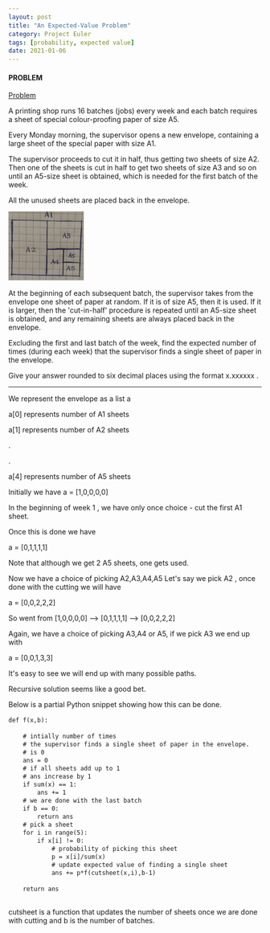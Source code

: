 ```yaml
---
layout: post
title: "An Expected-Value Problem"
category: Project Euler
tags: [probability, expected value]
date: 2021-01-06
---
```

#### PROBLEM

[Problem](https://projecteuler.net/problem=151)

A printing shop runs 16 batches (jobs) every week and each batch requires a sheet of special colour-proofing paper of size A5.

Every Monday morning, the supervisor opens a new envelope, containing a large sheet of the special paper with size A1.

The supervisor proceeds to cut it in half, thus getting two sheets of size A2. Then one of the sheets is cut in half to get two sheets of size A3 and so on until an A5-size sheet is obtained, which is needed for the first batch of the week.

All the unused sheets are placed back in the envelope.

<img src = "/images/e010.png" width = "150"/>  

At the beginning of each subsequent batch, the supervisor takes from the envelope one sheet of paper at random. If it is of size A5, then it is used. If it is larger, then the 'cut-in-half' procedure is repeated until an A5-size sheet is obtained, and any remaining sheets are always placed back in the envelope.

Excluding the first and last batch of the week, find the expected number of times (during each week) that the supervisor finds a single sheet of paper in the envelope.

Give your answer rounded to six decimal places using the format x.xxxxxx .

--------

We represent the envelope as a list a

a[0] represents number of A1 sheets

a[1] represents number of A2 sheets

.

.

a[4] represents number of A5 sheets

Initially we have a = [1,0,0,0,0]

In the beginning of week 1 , we have only once choice - cut the first A1 sheet.

Once this is done we have

a = [0,1,1,1,1]

Note that although we get 2 A5 sheets, one gets used.

Now we have a choice of picking A2,A3,A4,A5
Let's say we pick A2 , once done with the cutting we will have

a = [0,0,2,2,2]

So went from [1,0,0,0,0] --> [0,1,1,1,1] --> [0,0,2,2,2]

Again, we have a choice of picking A3,A4 or A5, if we pick A3 we end up with

a = [0,0,1,3,3]

It's easy to see we will end up with many possible paths.

Recursive solution seems like a good bet.

Below is a partial Python snippet showing how this can be done.

```
def f(x,b):

    # intially number of times
    # the supervisor finds a single sheet of paper in the envelope.
    # is 0
    ans = 0
    # if all sheets add up to 1
    # ans increase by 1
    if sum(x) == 1:
        ans += 1
    # we are done with the last batch
    if b == 0:
        return ans
    # pick a sheet
    for i in range(5):
        if x[i] != 0:
            # probability of picking this sheet
            p = x[i]/sum(x)
            # update expected value of finding a single sheet
            ans += p*f(cutsheet(x,i),b-1)

    return ans


```

cutsheet is a function that updates the number of sheets once we are done with cutting and b is the number of batches.

